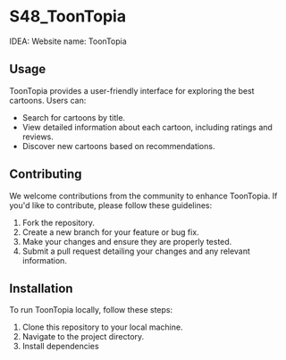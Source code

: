 # S48_ToonTopia

IDEA: 
Website name: ToonTopia

## Usage

ToonTopia provides a user-friendly interface for exploring the best cartoons. Users can:
- Search for cartoons by title.
- View detailed information about each cartoon, including ratings and reviews.
- Discover new cartoons based on recommendations.

## Contributing

We welcome contributions from the community to enhance ToonTopia. If you'd like to contribute, please follow these guidelines:
1. Fork the repository.
2. Create a new branch for your feature or bug fix.
3. Make your changes and ensure they are properly tested.
4. Submit a pull request detailing your changes and any relevant information.

## Installation

To run ToonTopia locally, follow these steps:

1. Clone this repository to your local machine.
2. Navigate to the project directory.
3. Install dependencies
